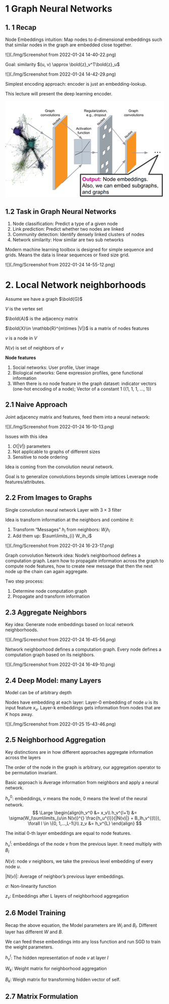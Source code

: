 # 1 Graph Neural Networks

## 1. 1 Recap

Node Embeddings intuition: Map nodes to d-dimensional embeddings such that similar nodes in the graph are embedded close together.

![](./Img/Screenshot from 2022-01-24 14-40-22.png)

Goal: similarity $(u, v) \approx \bold{z}_v^T\bold{z}_u$

![](./Img/Screenshot from 2022-01-24 14-42-29.png)



Simplest encoding approach: encoder is just an embedding-lookup.

This lecture will present the deep learning encoder.

<img src="./Img/Screenshot from 2022-01-24 14-49-16.png" style="zoom:50%;" />

## 1.2 Task in Graph Neural Networks

1. Node classification: Predict a type of a given node
2. Link prediction: Predict whether two nodes are linked
3. Community detection: Identify densely linked clusters of nodes
4. Network similarity: How similar are two sub networks

Modern machine learning toolbox is designed for simple sequence and grids. Means the data is linear sequences or fixed size grid.

![](./Img/Screenshot from 2022-01-24 14-55-12.png)





# 2. Local Network neighborhoods

Assume we have a graph $\bold{G}$

$V$ is the vertex set

$\bold{A}$ is the adjacency matrix

$\bold{X}\in \mathbb{R}^{m\times |V|}$ is a matrix of nodes features

$v$ is a node in $V$

$N(v)$ is set of neighbors of $v$

**Node features**

1. Social networks: User profile, User image
2. Biological networks: Gene expression profiles, gene functional information
3. When there is no node feature in the graph dataset: indicator vectors (one-hot encoding of a node); Vector of a constant 1 ({1, 1, 1, …, 1})

## 2.1 Naive Approach

Joint adjacency matrix and features, feed them into a neural network:

![](./Img/Screenshot from 2022-01-24 16-10-13.png)

 Issues with this idea

1. $O(|V|)$ parameters
2. Not applicable to graphs of different sizes
3. Sensitive to node ordering

Idea is coming from the convolution neural network.

Goal is to generalize convolutions beyonds simple lattices Leverage node  features/attributes.

## 2.2 From Images to Graphs 

Single convolution neural network Layer with $3\times3$ filter

Idea is transform information at the neighbors and combine it:

1. Transform “Messages” $h_i$ from neighbors: $W_i h_i$
2. Add them up: $\sum\limits_{i} W_ih_i$

![](./Img/Screenshot from 2022-01-24 16-23-17.png)

Graph convolution Network idea: Node’s neighborhood defines a computation graph. Learn how to propagate information across the graph to compute node features, how to create new message that then the next node up the chain can again aggregate.

Two step process:

1. Determine node computation graph
2. Propagate and transform information



## 2.3 Aggregate Neighbors

Key idea: Generate node embeddings based on local network neighborhoods.

![](./Img/Screenshot from 2022-01-24 16-45-56.png)



Network neighborhood defines a computation graph. Every node defines a computation graph based on its neighbors.

![](./Img/Screenshot from 2022-01-24 16-49-10.png)



## 2.4 Deep Model: many Layers

Model can be of arbitrary depth

Nodes have embedding at each layer: Layer-0 embedding of node $u$ is its input feature $x_u$. Layer-k embeddings gets information from nodes that are $K$ hops away.

![](./Img/Screenshot from 2022-01-25 15-43-46.png)



## 2.5 Neighborhood Aggregation

Key distinctions are in how different approaches aggregate information across the layers

The order of the node in the graph is arbitrary, our aggregation operator to be permutation invariant.

Basic approach is Average information from neighbors and apply a neural network.

$h_v^0$: embeddings, $v$ means the node, 0 means the level of the neural network.
$$
\Large 
\begin{align}h_v^0 &= x_v\\
h_v^{l+1} &= \sigma(W_l\sum\limits_{u\in N(v)}^{} \frac{h_u^{l}}{|N(v)|} + B_lh_v^{(l)}), \forall l \in \{0, 1,...,L-1\}\\
z_v &= h_v^{L}
\end{align}
$$

The initial 0-th layer embeddings are equal to node features.

$h_v^{l}$: embeddings of the node $v$ from the previous layer. It need multiply with $B_l$

$N(v)$: node $v$ neighbors, we take the previous level embedding of every node $u$.

$|N(v)|$: Average of neighbor’s previous layer embeddings.

$\sigma$: Non-linearity function

$z_v$: Embeddings after L layers of neighborhood aggregation

## 2.6 Model Training

Recap the above equation, the Model parameters are $W_l$ and $B_l$. Different layer has different $W$ and $B$.

We can feed these embeddings into any loss function and run SGD to train the weight parameters. 

$h_v^l$: The hidden representation of node $v$ at layer $l$

$W_k$: Weight matrix for neighborhood aggregation

$B_k$: Weigh matrix for transforming hidden vector of self.



## 2.7 Matrix Formulation

































